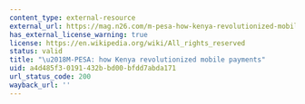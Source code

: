 ```yaml
---
content_type: external-resource
external_url: https://mag.n26.com/m-pesa-how-kenya-revolutionized-mobile-payments-56786bc09ef?gi=9cd6bc9ba441
has_external_license_warning: true
license: https://en.wikipedia.org/wiki/All_rights_reserved
status: valid
title: "\u2018M-PESA: how Kenya revolutionized mobile payments"
uid: a4d485f3-0191-432b-bd00-bfdd7abda171
url_status_code: 200
wayback_url: ''
---
```

